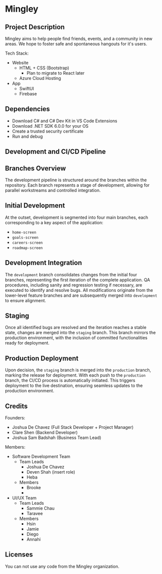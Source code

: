 # Mingley

## Project Description
Mingley aims to help people find friends, events, and a community in new areas. We hope to foster safe and spontaneous hangouts for it's users.

Tech Stack: 
- Website
  - HTML + CSS (Bootstrap)
    - Plan to migrate to React later
  - Azure Cloud Hosting
- App
  - SwiftUI
  - Firebase

## Dependencies
- Download C# and C# Dev Kit in VS Code Extensions
- Download .NET SDK 6.0.0 for your OS
- Create a trusted security certificate
- Run and debug

## Development and CI/CD Pipeline

## Branches Overview
The development pipeline is structured around the branches within the repository. Each branch represents a stage of development, allowing for parallel workstreams and controlled integration.

## Initial Development
At the outset, development is segmented into four main branches, each corresponding to a key aspect of the application:

- `home-screen`
- `goals-screen`
- `careers-screen`
- `roadmap-screen`

## Development Integration
The `development` branch consolidates changes from the initial four branches, representing the first iteration of the complete application. QA procedures, including sanity and regression testing if necessary, are executed to identify and resolve bugs.
All modifications originate from the lower-level feature branches and are subsequently merged into `development` to ensure alignment.

## Staging
Once all identified bugs are resolved and the iteration reaches a stable state, changes are merged into the `staging` branch. This branch mirrors the production environment, with the inclusion of committed functionalities ready for deployment.

## Production Deployment
Upon decision, the `staging` branch is merged into the `production` branch, marking the release for deployment. With each push to the `production` branch, the CI/CD process is automatically initiated. This triggers deployment to the live destination, ensuring seamless updates to the production environment.

## Credits
Founders:
- Joshua De Chavez (Full Stack Developer + Project Manager)
- Clare Shen (Backend Developer)
- Joshua Sam Badshah (Business Team Lead)

Members: 
- Software Development Team
  - Team Leads
    - Joshua De Chavez
    - Deven Shah (insert role)
    - Heba 
  - Members
    - Brooke
    - 
- UI/UX Team
  - Team Leads
    - Sammie Chau
    - Taravee 
  - Members
    - Hsin
    - Jamie
    - Diego
    - Annahi

## Licenses
You can not use any code from the Mingley organization. 
